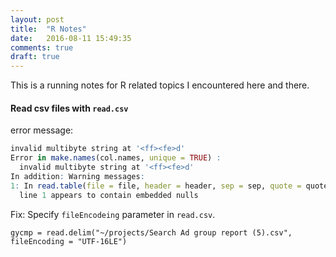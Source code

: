 ```yaml
---
layout: post
title:  "R Notes"
date:   2016-08-11 15:49:35
comments: true
draft: true
---
```


This is a running notes for R related topics I encountered here and there.

#### Read csv files with `read.csv`

error message:

```r
invalid multibyte string at '<ff><fe>d'
Error in make.names(col.names, unique = TRUE) :
  invalid multibyte string at '<ff><fe>d'
In addition: Warning messages:
1: In read.table(file = file, header = header, sep = sep, quote = quote,  :
  line 1 appears to contain embedded nulls
```
Fix:
Specify `fileEncodeing` parameter in `read.csv`.

```
gycmp = read.delim("~/projects/Search Ad group report (5).csv", fileEncoding = "UTF-16LE")
```
